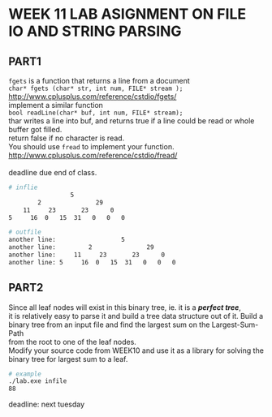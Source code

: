 # WEEK 11 LAB ASIGNMENT ON FILE IO AND STRING PARSING
## PART1
``fgets`` is a function that returns a line from a document  
``char* fgets (char* str, int num, FILE* stream );``  
http://www.cplusplus.com/reference/cstdio/fgets/  
implement a similar function  
``bool readLine(char* buf, int num, FILE* stream);``  
thar writes a line into buf, and returns true if a line could be read or whole buffer got filled.  
return false if no character is read.  
You should use ``fread`` to implement your function.  
http://www.cplusplus.com/reference/cstdio/fread/  
<br>
deadline due end of class.

```bash
# inflie
                 5
        2               29
    11     23       23      0
5     16  0   15  31   0   0   0
```
```bash
# outfile
another line:                  5
another line:         2               29
another line:     11     23       23      0
another line: 5     16  0   15  31   0   0   0

```
## PART2
Since all leaf nodes will exist in this binary tree, ie. it is a ***perfect tree***,  
it is relatively easy to parse it and build a tree data structure out of it. 
Build a binary tree from an input file and find the largest sum on the Largest-Sum-Path  
from the root to one of the leaf nodes.  
Modify your source code from WEEK10 and use it as a library for solving the binary tree for largest sum to a leaf.
<br>

```bash
# example
./lab.exe infile
88
```
deadline: next tuesday

